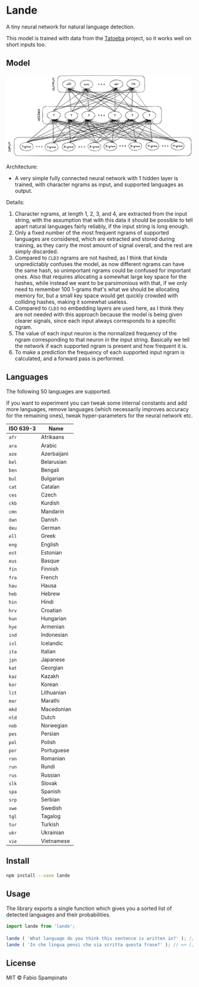 # Lande

A tiny neural network for natural language detection.

This model is trained with data from the [Tatoeba](https://tatoeba.org/) project, so it works well on short inputs too.

## Model

![Architecture](resources/model.png)

Architecture:

- A very simple fully connected neural network with 1 hidden layer is trained, with character ngrams as input, and supported languages as output.

Details:

1. Character ngrams, at length 1, 2, 3, and 4, are extracted from the input string, with the assumption that with this data it should be possible to tell apart natural languages fairly reliably, if the input string is long enough.
2. Only a fixed number of the most frequent ngrams of supported languages are considered, which are extracted and stored during training, as they carry the most amount of signal overall, and the rest are simply discarded.
3. Compared to `CLD3` ngrams are not hashed, as I think that kinda unpredictably confuses the model, as now different ngrams can have the same hash, so unimportant ngrams could be confused for important ones. Also that requires allocating a somewhat large key space for the hashes, while instead we want to be parsimonious with that, if we only need to remember 100 1-grams that's what we should be allocating memory for, but a small key space would get quickly crowded with colliding hashes, making it somewhat useless.
4. Compared to `CLD3` no embedding layers are used here, as I think they are not needed with this approach because the model is being given clearer signals, since each input always corresponds to a specific ngram.
5. The value of each input neuron is the normalized frequency of the ngram corresponding to that neuron in the input string. Basically we tell the network if each supported ngram is present and how frequent it is.
6. To make a prediction the frequency of each supported input ngram is calculated, and a forward pass is performed.

## Languages

The following 50 languages are supported.

If you want to experiment you can tweak some internal constants and add more languages, remove languages (which necessarily improves accuracy for the remaining ones), tweak hyper-parameters for the neural network etc.

| ISO 639-3 | Name        |
| --------- | ----------- |
| `afr`     | Afrikaans   |
| `ara`     | Arabic      |
| `aze`     | Azerbaijani |
| `bel`     | Belarusian  |
| `ben`     | Bengali     |
| `bul`     | Bulgarian   |
| `cat`     | Catalan     |
| `ces`     | Czech       |
| `ckb`     | Kurdish     |
| `cmn`     | Mandarin    |
| `dan`     | Danish      |
| `deu`     | German      |
| `ell`     | Greek       |
| `eng`     | English     |
| `est`     | Estonian    |
| `eus`     | Basque      |
| `fin`     | Finnish     |
| `fra`     | French      |
| `hau`     | Hausa       |
| `heb`     | Hebrew      |
| `hin`     | Hindi       |
| `hrv`     | Croatian    |
| `hun`     | Hungarian   |
| `hye`     | Armenian    |
| `ind`     | Indonesian  |
| `isl`     | Icelandic   |
| `ita`     | Italian     |
| `jpn`     | Japanese    |
| `kat`     | Georgian    |
| `kaz`     | Kazakh      |
| `kor`     | Korean      |
| `lit`     | Lithuanian  |
| `mar`     | Marathi     |
| `mkd`     | Macedonian  |
| `nld`     | Dutch       |
| `nob`     | Norwegian   |
| `pes`     | Persian     |
| `pol`     | Polish      |
| `por`     | Portuguese  |
| `ron`     | Romanian    |
| `run`     | Rundi       |
| `rus`     | Russian     |
| `slk`     | Slovak      |
| `spa`     | Spanish     |
| `srp`     | Serbian     |
| `swe`     | Swedish     |
| `tgl`     | Tagalog     |
| `tur`     | Turkish     |
| `ukr`     | Ukrainian   |
| `vie`     | Vietnamese  |

## Install

```sh
npm install --save lande
```

## Usage

The library exports a single function which gives you a sorted list of detected languages and their probabilities.

```ts
import lande from 'lande';

lande ( 'What language do you think this sentence is written in?' ); // => [['eng', 0.9999921321868896], ['deu', 0.000002357382982154377], ['heb', 0.000001461773877053929], ...]
lande ( 'In che lingua pensi che sia scritta questa frase?' ); // => [['ita', 0.9999935626983643], ['ell', 0.0000025603442281862954], ['vie', 0.000002114558583343751], ...]
```

## License

MIT © Fabio Spampinato
